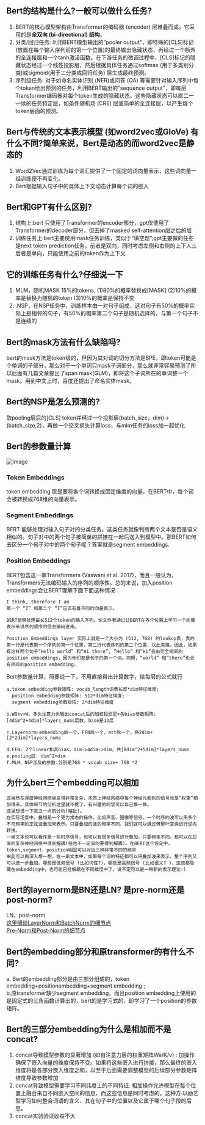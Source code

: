 ## Bert的结构是什么?一般可以做什么任务?
1. BERT的核心模型架构由Transformer的编码器 (encoder) 层堆叠而成，它采用的是**全双向 (bi-directional) 结构**。
2. 分类/回归任务: 利用BERT模型输出的“pooler output”，即特殊的[CLS]标记 (放置在每个输入序列前的第一个位置)的最终输出隐藏状态，再经过一个额外的全连接层和一个tanh激活函数。在下游任务的微调过程中，[CLS]标记的隐藏状态经过一个线性投影层，然后根据具体任务通过softmax (用于多类别分类)或sigmoid(用于二分类或回归任务) 层生成最终预测。
3. 序列级任务: 对于如命名实体识别 (NER)或问答 (QA) 等需要针对输入序列中每个token给出预测的任务，利用BERT输出的“sequence output”，即每层Transformer编码器对每个token生成的隐藏状态。这些隐藏状态可以直二一一续的任务特定层，如条件随机场 (CRE) 层或简单的全连接层，以产生每个token层面的预测。

## Bert与传统的文本表示模型 (如word2vec或GloVe) 有什么不同?简单来说，Bert是动态的而word2vec是静态的
1. Word2Vec通过训练为每个词汇提供了一个固定的词向量表示，这些词向量一经训练便不再变化。
2. Bert根据输入句子中的具体上下文动态计算每个词的嵌入
## Bert和GPT有什么区别?
1. 结构上:bert 只使用了Transformer的encoder部分，gpt仅使用了Transformer的decoder部分，但去掉了masked self-attention层之后的层
2. 训练任务上:bert主要使用mask任务训练，类似于“填空题”;gpt主要做的任冬是next token prediction任务。前者是双向，同时考虑左侧和右侧的上下人三后者是单向，只能使用之前的token作为上下文

## 它的训练任务有什么?仔细说一下
1. MLM，随机MASK 15%的tokens,
(1)80%的概率替换成[MASK]
(2)10%的概率是替换为随机的token
(3)10%的概率是保持不变
2. .NSP，在NSP任务中，训练样本由一对句子组成，这对句子有50%的概率实际上是相邻的句子，有50%的概率第二个句子是随机选择的，与第一个句子不是连续的
## Bert的mask方法有什么缺陷吗?
bert的mask方法是token级的，但因为其对词的切分方法是BPE，即token可能是个单词的子部分，那么对于一个单词只mask子词部分，那么就非常容易预测了所以后面有几篇文章提出了span mask(GLM)，即将这个子词所在的单词整一个mask。用到中文上时，百度还提出了命名实体mask。
## Bert的NSP是怎么预测的?
取pooling层后的[CLS] token并经过一个投影层(batch_size，dim)->(batch_size,2)，再做一个交叉损失计算loss，与mlm任务的loss加一起优化
## Bert的参数量计算

![image](https://github.com/Hlufies/Algorithm_Learning/assets/130231524/da9e35c1-3549-4d64-a505-d7c0fde69ea7)  
### Token Embeddings
token embedding 层是要将各个词转换成固定维度的向量。在BERT中，每个词会被转换成768维的向量表示。  
### Segment Embeddings
BERT 能够处理对输入句子对的分类任务。这类任务就像判断两个文本是否是语义相似的。句子对中的两个句子被简单的拼接在一起后送入到模型中。那BERT如何去区分一个句子对中的两个句子呢？答案就是segment embeddings.  
### Position Embeddings
BERT包含这一串Transformers (Vaswani et al. 2017)，而且一般认为，Transformers无法编码输入的序列的顺序性。总的来说，加入position embeddings会让BERT理解下面下面这种情况：
```
I think, therefore I am
第一个 “I” 和第二个 “I”应该有着不同的向量表示。

BERT能够处理最长512个token的输入序列。论文作者通过让BERT在各个位置上学习一个向量表示来讲序列顺序的信息编码进来。

Position Embeddings layer 实际上就是一个大小为 (512, 768) 的lookup表，表的第一行是代表第一个序列的第一个位置，第二行代表序列的第二个位置，以此类推。因此，如果有这样两个句子“Hello world” 和“Hi there”, “Hello” 和“Hi”会由完全相同的position embeddings，因为他们都是句子的第一个词。同理，“world” 和“there”也会有相同的position embedding。
```
Bert参数量计算，简要说一下，不用直接得出计算数字，给每层的公式就行
```
a.token embedding参数矩阵: vocab_length词表长度*dim特征维度;
  position embedding参数矩阵: 512*dim特征维度;
  segment embedding参数矩阵: 2*dim特征维度
```
```
b.WQkv+W。多头注意力头输出concat后的加权投影层+各bias参数矩阵:[4dim^2+4dim]*layers_nums层数，base是12层
```
```
c.Layernorm:embedding后一个，FFN后一个，att后一个，共2dim+[2*2dim]*layers_nums
```
```
d.FFN: 2个linear和其bias，dim->4dim->dim，共[8dim^2+5dim]*layers_nums
e.pooling层: dim^2+dim
f.MLM、NSP涉及的参数:分别是768 * vocab_size+ 768 *2
```
## 为什么bert三个embedding可以相加
```
这虽然在深度神经网络里变得非常复杂，本质上神经网络中每个神经元收到的信号也是“权重”相加得来。具体细节的分析这里就不提了，有兴趣的同学可以自己推一推。
这里想说一下宽泛一点的分析(瞎扯)。
在实际场景中，叠加是一个更为常态的操作。比如声音、图像等信号。一个时序的波可以用多个不司频率的正弦波叠加来表示。只要叠加的波的频率不同，我们就可以通过傅里叶变换进行逆向转换。
一串文本也可以看作是一些时序信号，也可以有很多信号进行叠加，只要频率不同，都可以在后面的复杂神经网络中得到解耦(但也不一定真的要得到解耦)。在BERT这个设定中，token,segment，position明显可以对应三种非常不同的频率
由此可以再深入想一想，在一串文本中，如果每个词的特征都可以用叠加波来表示，整个序列又可以进一步叠加。哪些是低频信号 (比如词性?)，哪些是高频信号 (比如语义? )，这些都隐藏在embedding中，也可能已经解耦在不同维度中了。说不定可以是一种新的表示理论:)
```
## Bert的layernorm是BN还是LN? 是pre-norm还是post-norm?
LN，post-norm  
[这里细谈LayerNorm和BatchNorm的细节点]()  
[Pre-Norm和Post-Norm的细节点]()  

## Bert的embedding部分和原transformer的有什么不同?
a. Bert的embedding部分是由三部分组成的，token embedding+positionembedding+segment embedding ;  
b.原transformer缺少segment embedding，而且position embedding上使用的是固定式的三角函数计算出的，bert的是学习式的，即学习了一个position的参数矩阵。  
## Bert的三部分embedding为什么是相加而不是concat?
1. concat导致模型参数的显著增加 (如自注意力层的权重矩阵Wa/K/v) : 加操作确保了嵌入向量的维度保持不变。如果将这些嵌入进行拼接，那么最终的嵌入维度将是各部分嵌入维度之和，以至于后面需要调整模型的后续部分参数矩阵维度导致参数增加  
2. concat导致模型需要学习不同纬度上的不同特征: 相加操作允许模型在每个位置上融合来自不同嵌入空间的信息，而这些信息是同时考虑的。这种方·以励艺型学习如何整合词语的含义、其在句子中的位置以及它属于哪个句子段的后忌。 
3. concat实验验证收益不大  
